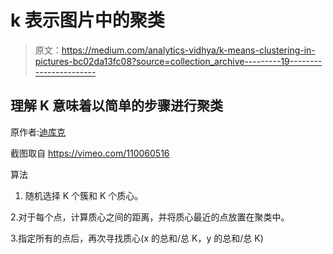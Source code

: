 # k 表示图片中的聚类

> 原文：<https://medium.com/analytics-vidhya/k-means-clustering-in-pictures-bc02da13fc08?source=collection_archive---------19----------------------->

## 理解 K 意味着以简单的步骤进行聚类

原作者:[迪库克](https://vimeo.com/user14048736)

截图取自 https://vimeo.com/110060516

算法

1.  随机选择 K 个簇和 K 个质心。

2.对于每个点，计算质心之间的距离，并将质心最近的点放置在聚类中。

3.指定所有的点后，再次寻找质心(x 的总和/总 K，y 的总和/总 K)